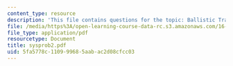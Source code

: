 ```yaml
---
content_type: resource
description: 'This file contains questions for the topic: Ballistic Trajectory Calculation.'
file: /media/https%3A/open-learning-course-data-rc.s3.amazonaws.com/16-01-unified-engineering-i-ii-iii-iv-fall-2005-spring-2006/5fa5778c110999685aabac2d08cfcc03_sysprob2.pdf
file_type: application/pdf
resourcetype: Document
title: sysprob2.pdf
uid: 5fa5778c-1109-9968-5aab-ac2d08cfcc03
---
```

